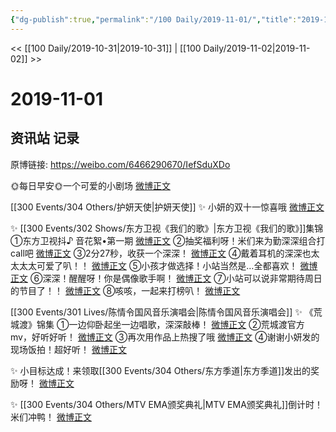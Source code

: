 ```yaml
---
{"dg-publish":true,"permalink":"/100 Daily/2019-11-01/","title":"2019-11-01","created":"2023-03-29T22:12:49.895+08:00","updated":"2023-03-29T22:13:36.150+08:00"}
---
```



<< [[100 Daily/2019-10-31\|2019-10-31]] | [[100 Daily/2019-11-02\|2019-11-02]] >>

# 2019-11-01

## 资讯站 记录

原博链接: https://weibo.com/6466290670/IefSduXDo

🌞每日早安🌞一个可爱的小剧场
[微博正文](https://m.weibo.cn/6466290670/4433738978605876)

[[300 Events/304 Others/护妍天使\|护妍天使]]
✨ 小妍的双十一惊喜哦
[微博正文](https://m.weibo.cn/6466290670/4433756012155935)

✨ [[300 Events/302 Shows/东方卫视《我们的歌》\|东方卫视《我们的歌》]]集锦
①东方卫视抖♪ 音花絮•第一期
[微博正文](https://m.weibo.cn/6466290670/4433756620522012)
②抽奖福利呀！米们来为勤深深组合打call吧
[微博正文](https://m.weibo.cn/6466290670/4433764492673136)
③2分27秒，收获一个深深！
[微博正文](https://m.weibo.cn/6466290670/4433794327074258)
④戴着耳机的深深也太太太太可爱了叭！！
[微博正文](https://m.weibo.cn/6466290670/4433797011317856)
⑤小孩才做选择！小站当然是…全都喜欢！
[微博正文](https://m.weibo.cn/6466290670/4433828486028440)
⑥深深！醒醒呀！你是偶像歌手啊！
[微博正文](https://m.weibo.cn/6466290670/4433851625744250)
⑦小站可以说非常期待周日的节目了！！
[微博正文](https://m.weibo.cn/6466290670/4433899805202302)
⑧咳咳，一起来打榜叭！
[微博正文](https://m.weibo.cn/6466290670/4433918109177975)

[[300 Events/301 Lives/陈情令国风音乐演唱会\|陈情令国风音乐演唱会]]
✨ 《荒城渡》锦集
①一边仰卧起坐一边唱歌，深深敲棒！
[微博正文](https://m.weibo.cn/6466290670/4433936001974147)
②荒城渡官方mv，好听好听！
[微博正文](https://m.weibo.cn/6466290670/4433936555520098)
③再次用作品上热搜了哦
[微博正文](https://m.weibo.cn/6466290670/4433936958426916)
④谢谢小妍发的现场饭拍！超好听！
[微博正文](https://m.weibo.cn/6466290670/4433945581902009)

✨ 小目标达成！来领取[[300 Events/304 Others/东方季道\|东方季道]]发出的奖励呀！
[微博正文](https://m.weibo.cn/6466290670/4433901336009994)

✨ [[300 Events/304 Others/MTV EMA颁奖典礼\|MTV EMA颁奖典礼]]倒计时！米们冲鸭！
[微博正文](https://m.weibo.cn/6466290670/4433781815847859)
